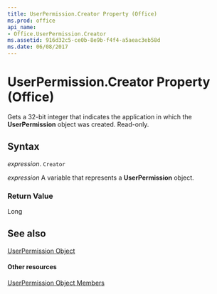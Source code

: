 ```yaml
---
title: UserPermission.Creator Property (Office)
ms.prod: office
api_name:
- Office.UserPermission.Creator
ms.assetid: 916d32c5-ce0b-8e9b-f4f4-a5aeac3eb58d
ms.date: 06/08/2017
---
```



# UserPermission.Creator Property (Office)

Gets a 32-bit integer that indicates the application in which the  **UserPermission** object was created. Read-only.


## Syntax

 _expression_. `Creator`

 _expression_ A variable that represents a **UserPermission** object.


### Return Value

Long


## See also


[UserPermission Object](userpermission-object-office.md)
#### Other resources


[UserPermission Object Members](userpermission-members-office.md)

